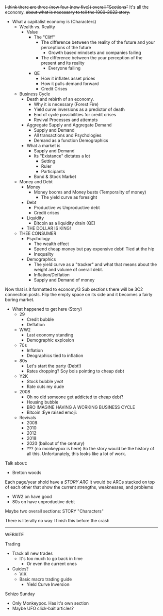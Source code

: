 <s>I think there are three (now four (now five)) overall "Sections"</s> It's all the economy. <s>about what is necessary to tell the 1900-2022 story.</s>

- What a capitalist economy is (Characters)
  - Wealth vs. Reality                        <!--Possible articles: -->
    - Value
      - The "Cliff"
        - The difference between the reality of the future and your perceptions of the future
          - Growth based mindsets and companies failing
        - The difference between the your perception of the present and its reality
          - Everyone failing
      - QE
        - How it inflates asset prices
        - How it pulls demand forward
        - Credit Crises
  - Business Cycle                            <!--Possible articles: -->
    - Death and rebirth of an economy.
      - Why it is necessary (Forest Fire)
      - Yield curve inversions as a predictor of death
      - End of cycle possibilities for credit crises
      - Revival Processes and attempts
    - Aggregate Supply and Aggregate Demand
      - Supply and Demand
      - All transactions and Psychologies
      - Demand as a function Demographics
    - What a market is
      - Supply and Demand
      - Its "Existance" dictates a lot
        - Setting
        - Ruler
        - Participants
      - Bond & Stock Market
  - Money and Debt                            <!--Possible articles: -->
    - Money
      - Money booms and Money busts (Temporality of money)
        - The yield curve as foresight
    - Debt
      - Productive vs Unproductive debt
      - Credit crises
    - Liquidity
      - Bitcoin as a liquidity drain (QE)
    - THE DOLLAR IS KING!
  - THEE CONSUMER                             <!--Possible articles: -->
    - Psychology
      - The wealth effect
      - Spend cheap money but pay expensive debt! Tied at the hip
      - Inequality
    - Demographics
      - The yield curve as a "tracker" and what that means about the weight and volume of overall debt.
      - Inflation/Deflation
      - Supply and Demand of money

Now that is it formatted to economy/3 Sub sections there will be 3C2 connection posts. 
Flip the empty space on its side and it becomes a fairly boring market.

- What happened to get here (Story)
  - 29
    - Credit bubble
    - Deflation
  - WW2
    - Last economy standing
    - Demographic explosion
  - 70s
    - Inflation
    - Deographics tied to inflation
  - 80s
    - Let's start the party (Debt!)
    - Rates dropping? Soy bois pointing to cheap debt
  - Y2K
    - Stock bubble *yeat*
    - Rate cuts my dude
  - 2008
    - Oh no did someone get addicted to cheap debt?
    - Housing bubble
    - BRO IMAGINE HAVING A WORKING BUSINESS CYCLE
    - Bitcoin :Eye raised emoji:
  - Revivals
    - 2008
    - 2010
    - 2012
    - 2018
    - 2020 (bailout of the century)
    - ??? (no monkeypox is here)
So the story would be the history of all this. Unfortunately, this looks like a lot of work.

Talk about:  
* Bretton woods


Each page/year shold have a *STORY ARC*
It would be ARCs stacked on top of each other that show the current strengths, weaknesses, and problems
 * WW2 on have good 
 * 80s on have unproductive debt



Maybe two overall sections: 
STORY                         "Characters"


There is literally no way I finish this before the crash

----------------------------------------------------------------------------------------
WEBSITE

Trading

- Track all new trades
  - It's too much to go back in time
    - Or even the current ones
- Guides?
  - VIX
  - Basic macro trading guide
    - Yield Curve Inversion

Schizo Sunday

- Only Monkeypox. Has it's own section
- Maybe UFO click-bait articles?